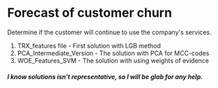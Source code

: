 # Forecast of customer churn
Determine if the customer will continue to use the company's services.

1) TRX_features file - First solution with LGB method
2) PCA_Intermediate_Version - The solution with PCA for MCC-codes
3) WOE_Features_SVM - The solution with using weights of evidence

##### I know solutions isn't representative, so I will be glab for any help.
